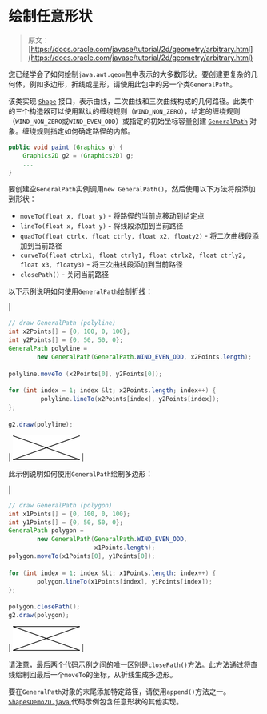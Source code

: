 # 绘制任意形状

> 原文： [https://docs.oracle.com/javase/tutorial/2d/geometry/arbitrary.html](https://docs.oracle.com/javase/tutorial/2d/geometry/arbitrary.html)

您已经学会了如何绘制`java.awt.geom`包中表示的大多数形状。要创建更复杂的几何体，例如多边形，折线或星形，请使用此包中的另一个类`GeneralPath`。

该类实现 [`Shape`](https://docs.oracle.com/javase/8/docs/api/java/awt/Shape.html) 接口，表示由线，二次曲线和三次曲线构成的几何路径。此类中的三个构造器可以使用默认的缠绕规则（`WIND_NON_ZERO`），给定的缠绕规则（`WIND_NON_ZERO`或`WIND_EVEN_ODD`）或指定的初始坐标容量创建 [`GeneralPath`](https://docs.oracle.com/javase/8/docs/api/java/awt/geom/GeneralPath.html) 对象。缠绕规则指定如何确定路径的内部。

```java
public void paint (Graphics g) {
    Graphics2D g2 = (Graphics2D) g;
    ...
}

```

要创建空`GeneralPath`实例调用`new GeneralPath()`，然后使用以下方法将段添加到形状：

*   `moveTo(float x, float y)` - 将路径的当前点移动到给定点
*   `lineTo(float x, float y)` - 将线段添加到当前路径
*   `quadTo(float ctrlx, float ctrly, float x2, floaty2)` - 将二次曲线段添加到当前路径
*   `curveTo(float ctrlx1, float ctrly1, float ctrlx2, float ctrly2, float x3, floaty3)` - 将三次曲线段添加到当前路径
*   `closePath()` - 关闭当前路径

以下示例说明如何使用`GeneralPath`绘制折线：

| 

```java
// draw GeneralPath (polyline)
int x2Points[] = {0, 100, 0, 100};
int y2Points[] = {0, 50, 50, 0};
GeneralPath polyline = 
        new GeneralPath(GeneralPath.WIND_EVEN_ODD, x2Points.length);

polyline.moveTo (x2Points[0], y2Points[0]);

for (int index = 1; index &lt; x2Points.length; index++) {
         polyline.lineTo(x2Points[index], y2Points[index]);
};

g2.draw(polyline);

```

 | ![This image represents a polyline](img/0c885c3c17fd91f856c2e044c666b3a6.jpg) |

此示例说明如何使用`GeneralPath`绘制多边形：

| 

```java
// draw GeneralPath (polygon)
int x1Points[] = {0, 100, 0, 100};
int y1Points[] = {0, 50, 50, 0};
GeneralPath polygon = 
        new GeneralPath(GeneralPath.WIND_EVEN_ODD,
                        x1Points.length);
polygon.moveTo(x1Points[0], y1Points[0]);

for (int index = 1; index &lt; x1Points.length; index++) {
        polygon.lineTo(x1Points[index], y1Points[index]);
};

polygon.closePath();
g2.draw(polygon);

```

 | ![This image represents a polygon](img/e60b731b638c46fdb3d0106b28b0749a.jpg) |

请注意，最后两个代码示例之间的唯一区别是`closePath()`方法。此方法通过将直线绘制回最后一个`moveTo`的坐标，从折线生成多边形。

要在`GeneralPath`对象的末尾添加特定路径，请使用`append()`方法之一。 [``ShapesDemo2D.java`` ](examples/ShapesDemo2D.java)代码示例包含任意形状的其他实现。